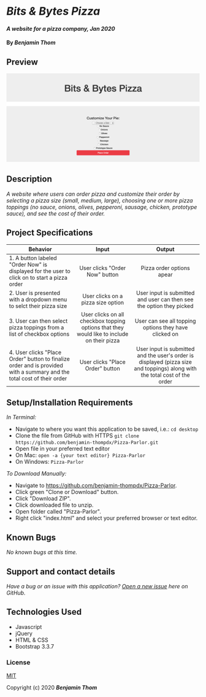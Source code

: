 # _Bits & Bytes Pizza_

#### _A website for a pizza company, Jan 2020_

#### By _**Benjamin Thom**_

## Preview
![Landing Page Preview](img/pizza-parlor.png)

## Description

_A website where users can order pizza and customize their order by selecting a pizza size (small, medium, large), choosing one or more pizza toppings (no sauce, onions, olives, pepperoni, sausage, chicken, prototype sauce), and see the cost of their order._

## Project Specifications

| Behavior | Input | Output |
|---|:---:|:---:|
|1. A button labeled "Order Now" is displayed for the user to click on to start a pizza order| User clicks "Order Now" button|Pizza order options apear|
|2. User is presented with a dropdown menu to selct their pizza size|User clicks on a pizza size option|User input is submitted and user can then see the option they picked|
|3. User can then select pizza toppings from a list of checkbox options|User clicks on all checkbox topping options that they would like to include on their pizza|User can see all topping options they have clicked on|
|4. User clicks "Place Order" button to finalize order and is provided with a summary and the total cost of their order|User clicks "Place Order" button|User input is submitted and the user's order is displayed (pizza size and toppings) along with the total cost of the order|


## Setup/Installation Requirements

_In Terminal:_

* Navigate to where you want this application to be saved, i.e.:
```cd desktop```
* Clone the file from GitHub with HTTPS
```git clone https://github.com/benjamin-thompdx/Pizza-Parlor.git```
* Open file in your preferred text editor
* On Mac: ```open -a {your text editor} Pizza-Parlor```
* On Windows: ```Pizza-Parlor```

_To Download Manually:_

* Navigate to https://github.com/benjamin-thompdx/Pizza-Parlor.
* Click green "Clone or Download" button.
* Click "Download ZIP".
* Click downloaded file to unzip.
* Open folder called "Pizza-Parlor".
* Right click "index.html" and select your preferred browser or text editor.

## Known Bugs

_No known bugs at this time._

## Support and contact details

_Have a bug or an issue with this application? [Open a new issue](https://github.com/benjamin-thompdx/Pizza-Parlor/issues) here on GitHub._

## Technologies Used

* Javascript
* jQuery
* HTML & CSS
* Bootstrap 3.3.7

### License

[MIT](https://choosealicense.com/licenses/mit/)

Copyright (c) 2020 **_Benjamin Thom_**